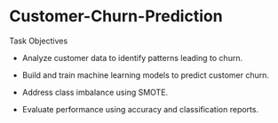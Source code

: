 # Customer-Churn-Prediction
Task Objectives

- Analyze customer data to identify patterns leading to churn.

- Build and train machine learning models to predict customer churn.

- Address class imbalance using SMOTE.

- Evaluate performance using accuracy and classification reports.



